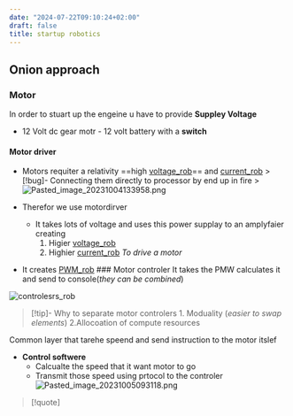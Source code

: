 ```yaml
---
date: "2024-07-22T09:10:24+02:00"
draft: false
title: startup robotics
---
```


## Onion approach

### Motor

In order to stuart up the engeine u have to provide **Suppley Voltage**
- 12 Volt dc gear motr - 12 volt battery with a **switch**

#### Motor driver

-   Motors requiter a relativity ==high
    [voltage_rob](/Notes/posts/voltage_rob)== and
    [current_rob](/Notes/posts/current_rob) >\[!bug\]- Connecting them
    directly to processor by end up in
    fire >![Pasted_image_20231004133958.png](/Notes/Pasted_image_20231004133958.png)

-   Therefor we use motordirver

    -   It takes lots of voltage and uses this power supplay to an
        amplyfaier creating
        1.  Higier [voltage_rob](/Notes/posts/voltage_rob)
        2.  Highier [current_rob](/Notes/posts/current_rob) *To drive a
            motor*

-   It creates [PWM_rob](/Notes/posts/PWM_rob) ### Motor controler It
    takes the PMW calculates it and send to console(*they can be
    combined*)

![controlesrs_rob](/Notes/posts/controlesrs_rob)

> \[!tip\]- Why to separate motor controlers 1. Moduality (*easier to
> swap elements*) 2.Allocoation of compute resources

Common layer that tarehe speend and send instruction to the motor itslef

-   **Control softwere**
    -   Calcualte the speed that it want motor to go
    -   Transmit those speed using prtocol to the controler
        ![Pasted_image_20231005093118.png](/Notes/Pasted_image_20231005093118.png)

> \[!quote\]
